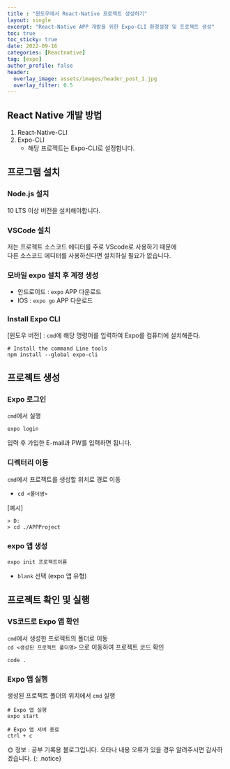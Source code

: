 ```yaml
---
title : "윈도우에서 React-Native 프로젝트 생성하기"
layout: single
excerpt: "React-Native APP 개발을 위한 Expo-CLI 환경설정 및 프로젝트 생성"
toc: true
toc_sticky: true
date: 2022-09-16
categories: [Reactnative]
tag: [expo]
author_profile: false
header:
  overlay_image: assets/images/header_post_1.jpg
  overlay_filter: 0.5 
---
```



## React Native 개발 방법   
1. React-Native-CLI   
2. Expo-CLI   
    - 해당 프로젝트는 Expo-CLI로 설정합니다. 

## 프로그램 설치     
### Node.js 설치   
10 LTS 이상 버전을 설치해야합니다. 

### VSCode 설치    
저는 프로젝트 소스코드 에디터를 주로 VScode로 사용하기 때문에   
다른 소스코드 에디터를 사용하신다면 설치하실 필요가 없습니다. 

### 모바일 expo 설치 후 계정 생성     
- 안드로이드 : `expo` APP 다운로드   
- IOS : `expo go` APP 다운로드   

### Install Expo CLI   
[윈도우 버전] : `cmd`에 해당 명령어를 입력하여 Expo를 컴퓨터에 설치해준다.   
```console
# Install the command Line tools
npm install --global expo-cli
```   

## 프로젝트 생성   

### Expo 로그인   
`cmd`에서 실행   
```console
expo login
```   
입력 후 가입한 E-mail과 PW를 입력하면 됩니다. 

### 디렉터리 이동
`cmd`에서 프로젝트를 생성할 위치로 경로 이동   
- `cd <폴더명>`    

[예시]
```console
> D:
> cd ./APPProject
```   

### expo 앱 생성
```console
expo init 프로젝트이름
```
- `blank` 선택 (expo 앱 유형)

## 프로젝트 확인 및 실행

### VS코드로 Expo 앱 확인
`cmd`에서 생성한 프로젝트의 폴더로 이동   
`cd <생성된 프로젝트 폴더명>` 으로 이동하여 프로젝트 코드 확인
```console
code .
```

### Expo 앱 실행
생성된 프로젝트 폴더의 위치에서 `cmd` 실행   
```console
# Expo 앱 실행
expo start

# Expo 앱 서버 종료
ctrl + c
```

🌞 정보 : 공부 기록용 블로그입니다. 오타나 내용 오류가 있을 경우 알려주시면 감사하겠습니다.
{: .notice}